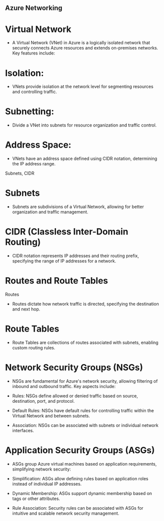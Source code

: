 ## Azure Networking
# Virtual Network
- A Virtual Network (VNet) in Azure is a logically isolated network that securely connects Azure resources and extends on-premises networks. Key features include:

# Isolation: 
 - VNets provide isolation at the network level for segmenting resources and controlling traffic.

# Subnetting: 
  - Divide a VNet into subnets for resource organization and traffic control.

# Address Space:
  - VNets have an address space defined using CIDR notation, determining the IP address range.

Subnets, CIDR
# Subnets
  - Subnets are subdivisions of a Virtual Network, allowing for better organization and traffic management.

# CIDR (Classless Inter-Domain Routing)
- CIDR notation represents IP addresses and their routing prefix, specifying the range of IP addresses for a network.

# Routes and Route Tables
Routes
- Routes dictate how network traffic is directed, specifying the destination and next hop.

# Route Tables
- Route Tables are collections of routes associated with subnets, enabling custom routing rules.

# Network Security Groups (NSGs)
 - NSGs are fundamental for Azure's network security, allowing filtering of inbound and outbound traffic. Key aspects include:

  - Rules: NSGs define allowed or denied traffic based on source, destination, port, and protocol.

 - Default Rules: NSGs have default rules for controlling traffic within the Virtual Network and between subnets.

 - Association: NSGs can be associated with subnets or individual network interfaces.

# Application Security Groups (ASGs)
 - ASGs group Azure virtual machines based on application requirements, simplifying network security:

 - Simplification: ASGs allow defining rules based on application roles instead of individual IP addresses.

- Dynamic Membership: ASGs support dynamic membership based on tags or other attributes.

- Rule Association: Security rules can be associated with ASGs for intuitive and scalable network security management.
